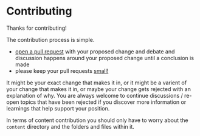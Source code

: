 # Contributing

Thanks for contributing!

The contribution process is simple.

* [open a pull request](https://github.com/uptech/engineering/pulls) with your proposed change and debate and discussion happens around your proposed change until a conclusion is made
* please keep your pull requests [small!](https://engineering.uptechstudio.com/blog/journey-to-small-pull-requests/)

It might be your exact change that makes it in, or it might be a varient of your change that makes it in, or maybe your change gets rejected with an explanation of why. You are always welcome to continue discussions / re-open topics that have been rejected if you discover more information or learnings that help support your position.

In terms of content contribution you should only have to worry about the `content` directory and the folders and files within it.
